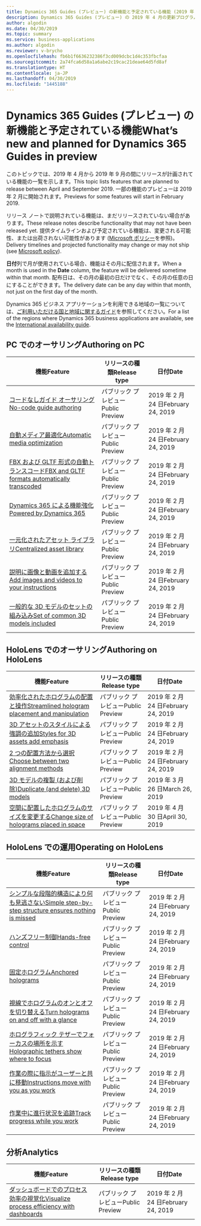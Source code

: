 ```yaml
---
title: Dynamics 365 Guides (プレビュー) の新機能と予定されている機能 (2019 年 4 月)
description: Dynamics 365 Guides (プレビュー) の 2019 年 4 月の更新プログラムで予定されている機能の概要
author: algodin
ms.date: 04/30/2019
ms.topic: summary
ms.service: business-applications
ms.author: algodin
ms.reviewer: v-brycho
ms.openlocfilehash: fb6b1f6636232386f3cd009dcbc1d4c353fbcfaa
ms.sourcegitcommit: 2a74fca6d58a1a6abe2c19cac21deae64d5fd8af
ms.translationtype: HT
ms.contentlocale: ja-JP
ms.lasthandoff: 04/30/2019
ms.locfileid: "1445188"
---
```

#  <a name="whats-new-and-planned-for-dynamics-365-guides-in-preview"></a><span data-ttu-id="7f7cd-103">Dynamics 365 Guides (プレビュー) の新機能と予定されている機能</span><span class="sxs-lookup"><span data-stu-id="7f7cd-103">What’s new and planned for Dynamics 365 Guides in preview</span></span>

<span data-ttu-id="7f7cd-104">このトピックでは、2019 年 4 月から 2019 年 9 月の間にリリースが計画されている機能の一覧を示します。</span><span class="sxs-lookup"><span data-stu-id="7f7cd-104">This topic lists features that are planned to release between April and September 2019.</span></span> <span data-ttu-id="7f7cd-105">一部の機能のプレビューは 2019 年 2 月に開始されます。</span><span class="sxs-lookup"><span data-stu-id="7f7cd-105">Previews for some features will start in February 2019.</span></span>

<span data-ttu-id="7f7cd-106">リリース ノートで説明されている機能は、まだリリースされていない場合があります。</span><span class="sxs-lookup"><span data-stu-id="7f7cd-106">These release notes describe functionality that may not have been released yet.</span></span> <span data-ttu-id="7f7cd-107">提供タイムラインおよび予定されている機能は、変更される可能性、または出荷されない可能性があります ([Microsoft ポリシー](https://go.microsoft.com/fwlink/p/?linkid=2007332)を参照)。</span><span class="sxs-lookup"><span data-stu-id="7f7cd-107">Delivery timelines and projected functionality may change or may not ship (see [Microsoft policy](https://go.microsoft.com/fwlink/p/?linkid=2007332)).</span></span>

<span data-ttu-id="7f7cd-108">**日付**列で月が使用されている場合、機能はその月に配信されます。</span><span class="sxs-lookup"><span data-stu-id="7f7cd-108">When a month is used in the **Date** column, the feature will be delivered sometime within that month.</span></span> <span data-ttu-id="7f7cd-109">配布日は、その月の最初の日だけでなく、その月の任意の日にすることができます。</span><span class="sxs-lookup"><span data-stu-id="7f7cd-109">The delivery date can be any day within that month, not just on the first day of the month.</span></span>

<span data-ttu-id="7f7cd-110">Dynamics 365 ビジネス アプリケーションを利用できる地域の一覧については、[ご利用いただける国と地域に関するガイド](https://aka.ms/dynamics_365_international_availability_deck)を参照してください。</span><span class="sxs-lookup"><span data-stu-id="7f7cd-110">For a list of the regions where Dynamics 365 business applications are available, see the [International availability guide](https://aka.ms/dynamics_365_international_availability_deck).</span></span>


## <a name="authoring-on-pc"></a><span data-ttu-id="7f7cd-111">PC でのオーサリング</span><span class="sxs-lookup"><span data-stu-id="7f7cd-111">Authoring on PC</span></span>
 
| <span data-ttu-id="7f7cd-112">機能</span><span class="sxs-lookup"><span data-stu-id="7f7cd-112">Feature</span></span>                                                                       | <span data-ttu-id="7f7cd-113">リリースの種類</span><span class="sxs-lookup"><span data-stu-id="7f7cd-113">Release type</span></span>         | <span data-ttu-id="7f7cd-114">日付</span><span class="sxs-lookup"><span data-stu-id="7f7cd-114">Date</span></span> |
|-------------------------------------------------------------------------------|----------------------|----------------------|
| [<span data-ttu-id="7f7cd-115">コードなしガイド オーサリング</span><span class="sxs-lookup"><span data-stu-id="7f7cd-115">No-code guide authoring</span></span>](no-code-authoring.md)                         | <span data-ttu-id="7f7cd-116">パブリック プレビュー</span><span class="sxs-lookup"><span data-stu-id="7f7cd-116">Public Preview</span></span>      | <span data-ttu-id="7f7cd-117">2019 年 2 月 24 日</span><span class="sxs-lookup"><span data-stu-id="7f7cd-117">February 24, 2019</span></span>             |
| [<span data-ttu-id="7f7cd-118">自動メディア最適化</span><span class="sxs-lookup"><span data-stu-id="7f7cd-118">Automatic media optimization</span></span>](automatic-media-optimization.md)               | <span data-ttu-id="7f7cd-119">パブリック プレビュー</span><span class="sxs-lookup"><span data-stu-id="7f7cd-119">Public Preview</span></span>      | <span data-ttu-id="7f7cd-120">2019 年 2 月 24 日</span><span class="sxs-lookup"><span data-stu-id="7f7cd-120">February 24, 2019</span></span>             |
| [<span data-ttu-id="7f7cd-121">FBX および GLTF 形式の自動トランスコード</span><span class="sxs-lookup"><span data-stu-id="7f7cd-121">FBX and GLTF formats automatically transcoded</span></span>](formats-transcoded.md)         | <span data-ttu-id="7f7cd-122">パブリック プレビュー</span><span class="sxs-lookup"><span data-stu-id="7f7cd-122">Public Preview</span></span>      | <span data-ttu-id="7f7cd-123">2019 年 2 月 24 日</span><span class="sxs-lookup"><span data-stu-id="7f7cd-123">February 24, 2019</span></span>             |
| [<span data-ttu-id="7f7cd-124">Dynamics 365 による機能強化</span><span class="sxs-lookup"><span data-stu-id="7f7cd-124">Powered by Dynamics 365</span></span>](powered-by-dynamics-365.md)            | <span data-ttu-id="7f7cd-125">パブリック プレビュー</span><span class="sxs-lookup"><span data-stu-id="7f7cd-125">Public Preview</span></span>      | <span data-ttu-id="7f7cd-126">2019 年 2 月 24 日</span><span class="sxs-lookup"><span data-stu-id="7f7cd-126">February 24, 2019</span></span>             |
| [<span data-ttu-id="7f7cd-127">一元化されたアセット ライブラリ</span><span class="sxs-lookup"><span data-stu-id="7f7cd-127">Centralized asset library</span></span>](centralized-asset-library.md)                 | <span data-ttu-id="7f7cd-128">パブリック プレビュー</span><span class="sxs-lookup"><span data-stu-id="7f7cd-128">Public Preview</span></span>      | <span data-ttu-id="7f7cd-129">2019 年 2 月 24 日</span><span class="sxs-lookup"><span data-stu-id="7f7cd-129">February 24, 2019</span></span>            |
| [<span data-ttu-id="7f7cd-130">説明に画像と動画を追加する</span><span class="sxs-lookup"><span data-stu-id="7f7cd-130">Add images and videos to your instructions</span></span>](images-videos.md)                     | <span data-ttu-id="7f7cd-131">パブリック プレビュー</span><span class="sxs-lookup"><span data-stu-id="7f7cd-131">Public Preview</span></span>      | <span data-ttu-id="7f7cd-132">2019 年 2 月 24 日</span><span class="sxs-lookup"><span data-stu-id="7f7cd-132">February 24, 2019</span></span>             |
| [<span data-ttu-id="7f7cd-133">一般的な 3D モデルのセットの組み込み</span><span class="sxs-lookup"><span data-stu-id="7f7cd-133">Set of common 3D models included</span></span>](common-3D-models.md)                      | <span data-ttu-id="7f7cd-134">パブリック プレビュー</span><span class="sxs-lookup"><span data-stu-id="7f7cd-134">Public Preview</span></span>      | <span data-ttu-id="7f7cd-135">2019 年 2 月 24 日</span><span class="sxs-lookup"><span data-stu-id="7f7cd-135">February 24, 2019</span></span>             |

## <a name="authoring-on-hololens"></a><span data-ttu-id="7f7cd-136">HoloLens でのオーサリング</span><span class="sxs-lookup"><span data-stu-id="7f7cd-136">Authoring on HoloLens</span></span>
 
| <span data-ttu-id="7f7cd-137">機能</span><span class="sxs-lookup"><span data-stu-id="7f7cd-137">Feature</span></span>                                                                       | <span data-ttu-id="7f7cd-138">リリースの種類</span><span class="sxs-lookup"><span data-stu-id="7f7cd-138">Release type</span></span>         | <span data-ttu-id="7f7cd-139">日付</span><span class="sxs-lookup"><span data-stu-id="7f7cd-139">Date</span></span> |
|-------------------------------------------------------------------------------|----------------------|----------------------|
| [<span data-ttu-id="7f7cd-140">効率化されたホログラムの配置と操作</span><span class="sxs-lookup"><span data-stu-id="7f7cd-140">Streamlined hologram placement and manipulation</span></span>](streamlined-hologram-placement.md)    | <span data-ttu-id="7f7cd-141">パブリック プレビュー</span><span class="sxs-lookup"><span data-stu-id="7f7cd-141">Public Preview</span></span>  | <span data-ttu-id="7f7cd-142">2019 年 2 月 24 日</span><span class="sxs-lookup"><span data-stu-id="7f7cd-142">February 24, 2019</span></span>       |
| [<span data-ttu-id="7f7cd-143">3D アセットのスタイルによる強調の追加</span><span class="sxs-lookup"><span data-stu-id="7f7cd-143">Styles for 3D assets add emphasis</span></span>](styles.md)               | <span data-ttu-id="7f7cd-144">パブリック プレビュー</span><span class="sxs-lookup"><span data-stu-id="7f7cd-144">Public Preview</span></span>      | <span data-ttu-id="7f7cd-145">2019 年 2 月 24 日</span><span class="sxs-lookup"><span data-stu-id="7f7cd-145">February 24, 2019</span></span>             |
| [<span data-ttu-id="7f7cd-146">2 つの配置方法から選択</span><span class="sxs-lookup"><span data-stu-id="7f7cd-146">Choose between two alignment methods</span></span>](alignment.md)                               | <span data-ttu-id="7f7cd-147">パブリック プレビュー</span><span class="sxs-lookup"><span data-stu-id="7f7cd-147">Public Preview</span></span>      | <span data-ttu-id="7f7cd-148">2019 年 2 月 24 日</span><span class="sxs-lookup"><span data-stu-id="7f7cd-148">February 24, 2019</span></span>|
| [<span data-ttu-id="7f7cd-149">3D モデルの複製 (および削除)</span><span class="sxs-lookup"><span data-stu-id="7f7cd-149">Duplicate (and delete) 3D models</span></span>](copy-models.md)|<span data-ttu-id="7f7cd-150">パブリック プレビュー</span><span class="sxs-lookup"><span data-stu-id="7f7cd-150">Public Preview</span></span>|<span data-ttu-id="7f7cd-151">2019 年 3 月 26 日</span><span class="sxs-lookup"><span data-stu-id="7f7cd-151">March 26, 2019</span></span>|
| [<span data-ttu-id="7f7cd-152">空間に配置したホログラムのサイズを変更する</span><span class="sxs-lookup"><span data-stu-id="7f7cd-152">Change size of holograms placed in space</span></span>](change-hologram-size.md)|<span data-ttu-id="7f7cd-153">パブリック プレビュー</span><span class="sxs-lookup"><span data-stu-id="7f7cd-153">Public Preview</span></span>|<span data-ttu-id="7f7cd-154">2019 年 4 月 30 日</span><span class="sxs-lookup"><span data-stu-id="7f7cd-154">April 30, 2019</span></span>|


## <a name="operating-on-hololens"></a><span data-ttu-id="7f7cd-155">HoloLens での運用</span><span class="sxs-lookup"><span data-stu-id="7f7cd-155">Operating on HoloLens</span></span>
 
| <span data-ttu-id="7f7cd-156">機能</span><span class="sxs-lookup"><span data-stu-id="7f7cd-156">Feature</span></span>                                                                       | <span data-ttu-id="7f7cd-157">リリースの種類</span><span class="sxs-lookup"><span data-stu-id="7f7cd-157">Release type</span></span>         | <span data-ttu-id="7f7cd-158">日付</span><span class="sxs-lookup"><span data-stu-id="7f7cd-158">Date</span></span> |
|-------------------------------------------------------------------------------|----------------------|----------------------|
| [<span data-ttu-id="7f7cd-159">シンプルな段階的構造により何も見逃さない</span><span class="sxs-lookup"><span data-stu-id="7f7cd-159">Simple step-by-step structure ensures nothing is missed</span></span>](step-by-step.md)    | <span data-ttu-id="7f7cd-160">パブリック プレビュー</span><span class="sxs-lookup"><span data-stu-id="7f7cd-160">Public Preview</span></span>  | <span data-ttu-id="7f7cd-161">2019 年 2 月 24 日</span><span class="sxs-lookup"><span data-stu-id="7f7cd-161">February 24, 2019</span></span>       |
| [<span data-ttu-id="7f7cd-162">ハンズフリー制御</span><span class="sxs-lookup"><span data-stu-id="7f7cd-162">Hands-free control</span></span>](hands-free-control.md)               | <span data-ttu-id="7f7cd-163">パブリック プレビュー</span><span class="sxs-lookup"><span data-stu-id="7f7cd-163">Public Preview</span></span>      | <span data-ttu-id="7f7cd-164">2019 年 2 月 24 日</span><span class="sxs-lookup"><span data-stu-id="7f7cd-164">February 24, 2019</span></span>             |
| [<span data-ttu-id="7f7cd-165">固定ホログラム</span><span class="sxs-lookup"><span data-stu-id="7f7cd-165">Anchored holograms</span></span>](anchored-holograms.md)                               | <span data-ttu-id="7f7cd-166">パブリック プレビュー</span><span class="sxs-lookup"><span data-stu-id="7f7cd-166">Public Preview</span></span>      | <span data-ttu-id="7f7cd-167">2019 年 2 月 24 日</span><span class="sxs-lookup"><span data-stu-id="7f7cd-167">February 24, 2019</span></span>             |
| [<span data-ttu-id="7f7cd-168">視線でホログラムのオンとオフを切り替える</span><span class="sxs-lookup"><span data-stu-id="7f7cd-168">Turn holograms on and off with a glance</span></span>](holographic-toggle.md)                               | <span data-ttu-id="7f7cd-169">パブリック プレビュー</span><span class="sxs-lookup"><span data-stu-id="7f7cd-169">Public Preview</span></span>      | <span data-ttu-id="7f7cd-170">2019 年 2 月 24 日</span><span class="sxs-lookup"><span data-stu-id="7f7cd-170">February 24, 2019</span></span>             |
| [<span data-ttu-id="7f7cd-171">ホログラフィック テザーでフォーカスの場所を示す</span><span class="sxs-lookup"><span data-stu-id="7f7cd-171">Holographic tethers show where to focus</span></span>](holographic-tether.md)                               | <span data-ttu-id="7f7cd-172">パブリック プレビュー</span><span class="sxs-lookup"><span data-stu-id="7f7cd-172">Public Preview</span></span>      | <span data-ttu-id="7f7cd-173">2019 年 2 月 24 日</span><span class="sxs-lookup"><span data-stu-id="7f7cd-173">February 24, 2019</span></span>             |
| [<span data-ttu-id="7f7cd-174">作業の際に指示がユーザーと共に移動</span><span class="sxs-lookup"><span data-stu-id="7f7cd-174">Instructions move with you as you work</span></span>](tag-along.md)                               | <span data-ttu-id="7f7cd-175">パブリック プレビュー</span><span class="sxs-lookup"><span data-stu-id="7f7cd-175">Public Preview</span></span>      | <span data-ttu-id="7f7cd-176">2019 年 2 月 24 日</span><span class="sxs-lookup"><span data-stu-id="7f7cd-176">February 24, 2019</span></span>             |
| [<span data-ttu-id="7f7cd-177">作業中に進行状況を追跡</span><span class="sxs-lookup"><span data-stu-id="7f7cd-177">Track progress while you work</span></span>](track-progress.md)                               | <span data-ttu-id="7f7cd-178">パブリック プレビュー</span><span class="sxs-lookup"><span data-stu-id="7f7cd-178">Public Preview</span></span>      | <span data-ttu-id="7f7cd-179">2019 年 2 月 24 日</span><span class="sxs-lookup"><span data-stu-id="7f7cd-179">February 24, 2019</span></span>       |


## <a name="analytics"></a><span data-ttu-id="7f7cd-180">分析</span><span class="sxs-lookup"><span data-stu-id="7f7cd-180">Analytics</span></span>
 
| <span data-ttu-id="7f7cd-181">機能</span><span class="sxs-lookup"><span data-stu-id="7f7cd-181">Feature</span></span>                                                                       | <span data-ttu-id="7f7cd-182">リリースの種類</span><span class="sxs-lookup"><span data-stu-id="7f7cd-182">Release type</span></span>         | <span data-ttu-id="7f7cd-183">日付</span><span class="sxs-lookup"><span data-stu-id="7f7cd-183">Date</span></span> |
|-------------------------------------------------------------------------------|----------------------|----------------------|
| [<span data-ttu-id="7f7cd-184">ダッシュボードでのプロセス効率の視覚化</span><span class="sxs-lookup"><span data-stu-id="7f7cd-184">Visualize process efficiency with dashboards</span></span>](visualize-user-data.md)                               | <span data-ttu-id="7f7cd-185">パブリック プレビュー</span><span class="sxs-lookup"><span data-stu-id="7f7cd-185">Public Preview</span></span>       | <span data-ttu-id="7f7cd-186">2019 年 2 月 24 日</span><span class="sxs-lookup"><span data-stu-id="7f7cd-186">February 24, 2019</span></span>             |


